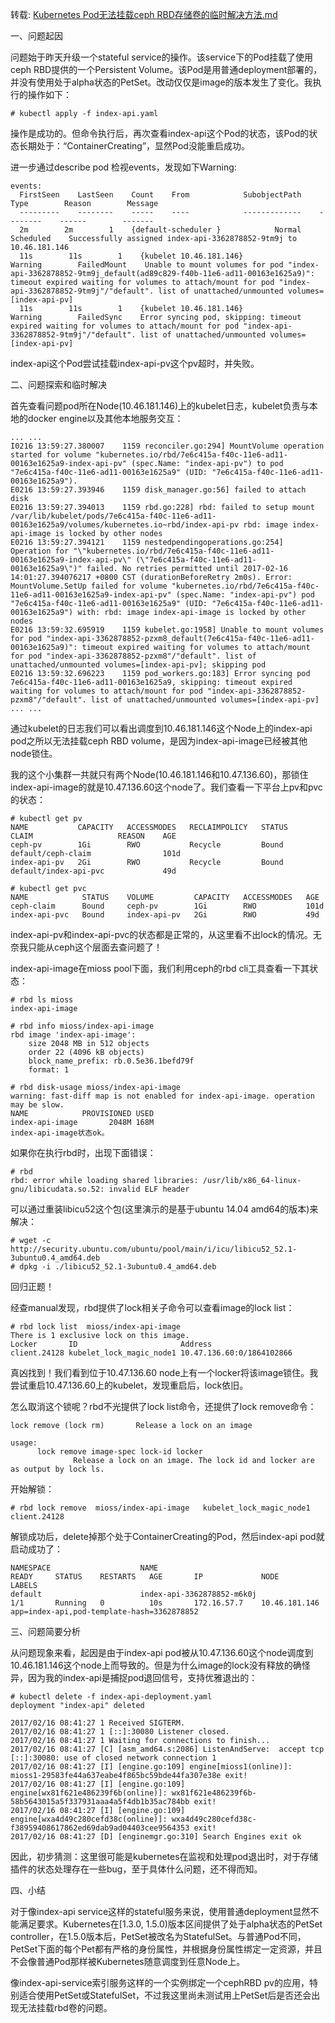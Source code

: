 转载: [Kubernetes Pod无法挂载ceph RBD存储卷的临时解决方法.md](https://tonybai.com/2017/02/17/temp-fix-for-pod-unable-mount-cephrbd-volume/)

一、问题起因

问题始于昨天升级一个stateful service的操作。该service下的Pod挂载了使用ceph RBD提供的一个Persistent Volume。该Pod是用普通deployment部署的，并没有使用处于alpha状态的PetSet。改动仅仅是image的版本发生了变化。我执行的操作如下：
```
# kubectl apply -f index-api.yaml
```
操作是成功的。但命令执行后，再次查看index-api这个Pod的状态，该Pod的状态长期处于：“ContainerCreating”，显然Pod没能重启成功。

进一步通过describe pod 检视events，发现如下Warning:
```
events:
  FirstSeen    LastSeen    Count    From            SubobjectPath    Type        Reason        Message
  ---------    --------    -----    ----            -------------    --------    ------        -------
  2m        2m        1    {default-scheduler }            Normal        Scheduled    Successfully assigned index-api-3362878852-9tm9j to 10.46.181.146
  11s        11s        1    {kubelet 10.46.181.146}            Warning        FailedMount    Unable to mount volumes for pod "index-api-3362878852-9tm9j_default(ad89c829-f40b-11e6-ad11-00163e1625a9)": timeout expired waiting for volumes to attach/mount for pod "index-api-3362878852-9tm9j"/"default". list of unattached/unmounted volumes=[index-api-pv]
  11s        11s        1    {kubelet 10.46.181.146}            Warning        FailedSync    Error syncing pod, skipping: timeout expired waiting for volumes to attach/mount for pod "index-api-3362878852-9tm9j"/"default". list of unattached/unmounted volumes=[index-api-pv]
```
index-api这个Pod尝试挂载index-api-pv这个pv超时，并失败。

二、问题探索和临时解决

首先查看问题pod所在Node(10.46.181.146)上的kubelet日志，kubelet负责与本地的docker engine以及其他本地服务交互：
```
... ...
I0216 13:59:27.380007    1159 reconciler.go:294] MountVolume operation started for volume "kubernetes.io/rbd/7e6c415a-f40c-11e6-ad11-00163e1625a9-index-api-pv" (spec.Name: "index-api-pv") to pod "7e6c415a-f40c-11e6-ad11-00163e1625a9" (UID: "7e6c415a-f40c-11e6-ad11-00163e1625a9").
E0216 13:59:27.393946    1159 disk_manager.go:56] failed to attach disk
E0216 13:59:27.394013    1159 rbd.go:228] rbd: failed to setup mount /var/lib/kubelet/pods/7e6c415a-f40c-11e6-ad11-00163e1625a9/volumes/kubernetes.io~rbd/index-api-pv rbd: image index-api-image is locked by other nodes
E0216 13:59:27.394121    1159 nestedpendingoperations.go:254] Operation for "\"kubernetes.io/rbd/7e6c415a-f40c-11e6-ad11-00163e1625a9-index-api-pv\" (\"7e6c415a-f40c-11e6-ad11-00163e1625a9\")" failed. No retries permitted until 2017-02-16 14:01:27.394076217 +0800 CST (durationBeforeRetry 2m0s). Error: MountVolume.SetUp failed for volume "kubernetes.io/rbd/7e6c415a-f40c-11e6-ad11-00163e1625a9-index-api-pv" (spec.Name: "index-api-pv") pod "7e6c415a-f40c-11e6-ad11-00163e1625a9" (UID: "7e6c415a-f40c-11e6-ad11-00163e1625a9") with: rbd: image index-api-image is locked by other nodes
E0216 13:59:32.695919    1159 kubelet.go:1958] Unable to mount volumes for pod "index-api-3362878852-pzxm8_default(7e6c415a-f40c-11e6-ad11-00163e1625a9)": timeout expired waiting for volumes to attach/mount for pod "index-api-3362878852-pzxm8"/"default". list of unattached/unmounted volumes=[index-api-pv]; skipping pod
E0216 13:59:32.696223    1159 pod_workers.go:183] Error syncing pod 7e6c415a-f40c-11e6-ad11-00163e1625a9, skipping: timeout expired waiting for volumes to attach/mount for pod "index-api-3362878852-pzxm8"/"default". list of unattached/unmounted volumes=[index-api-pv]
... ...
```
通过kubelet的日志我们可以看出调度到10.46.181.146这个Node上的index-api pod之所以无法挂载ceph RBD volume，是因为index-api-image已经被其他node锁住。

我的这个小集群一共就只有两个Node(10.46.181.146和10.47.136.60)，那锁住index-api-image的就是10.47.136.60这个node了。我们查看一下平台上pv和pvc的状态：
```
# kubectl get pv
NAME           CAPACITY   ACCESSMODES   RECLAIMPOLICY   STATUS    CLAIM                   REASON    AGE
ceph-pv        1Gi        RWO           Recycle         Bound     default/ceph-claim                101d
index-api-pv   2Gi        RWO           Recycle         Bound     default/index-api-pvc             49d

# kubectl get pvc
NAME            STATUS    VOLUME         CAPACITY   ACCESSMODES   AGE
ceph-claim      Bound     ceph-pv        1Gi        RWO           101d
index-api-pvc   Bound     index-api-pv   2Gi        RWO           49d
```

index-api-pv和index-api-pvc的状态都是正常的，从这里看不出lock的情况。无奈我只能从ceph这个层面去查问题了！

index-api-image在mioss pool下面，我们利用ceph的rbd cli工具查看一下其状态：
```
# rbd ls mioss
index-api-image

# rbd info mioss/index-api-image
rbd image 'index-api-image':
    size 2048 MB in 512 objects
    order 22 (4096 kB objects)
    block_name_prefix: rb.0.5e36.1befd79f
    format: 1

# rbd disk-usage mioss/index-api-image
warning: fast-diff map is not enabled for index-api-image. operation may be slow.
NAME            PROVISIONED USED
index-api-image       2048M 168M
index-api-image状态ok。
```
如果你在执行rbd时，出现下面错误：
```
# rbd
rbd: error while loading shared libraries: /usr/lib/x86_64-linux-gnu/libicudata.so.52: invalid ELF header
```
可以通过重装libicu52这个包(这里演示的是基于ubuntu 14.04 amd64的版本)来解决：
```
# wget -c http://security.ubuntu.com/ubuntu/pool/main/i/icu/libicu52_52.1-3ubuntu0.4_amd64.deb
# dpkg -i ./libicu52_52.1-3ubuntu0.4_amd64.deb
```
回归正题！

经查manual发现，rbd提供了lock相关子命令可以查看image的lock list：
```
# rbd lock list  mioss/index-api-image
There is 1 exclusive lock on this image.
Locker       ID                       Address
client.24128 kubelet_lock_magic_node1 10.47.136.60:0/1864102866
```
真凶找到！我们看到位于10.47.136.60 node上有一个locker将该image锁住。我尝试重启10.47.136.60上的kubelet，发现重启后，lock依旧。

怎么取消这个锁呢？rbd不光提供了lock list命令，还提供了lock remove命令：
```
lock remove (lock rm)       Release a lock on an image

usage:
      lock remove image-spec lock-id locker
              Release a lock on an image. The lock id and locker are as output by lock ls.
```
开始解锁：
```
# rbd lock remove  mioss/index-api-image   kubelet_lock_magic_node1 client.24128
```
解锁成功后，delete掉那个处于ContainerCreating的Pod，然后index-api pod就启动成功了：
```
NAMESPACE                    NAME                                    READY     STATUS    RESTARTS   AGE       IP             NODE            LABELS
default                      index-api-3362878852-m6k0j              1/1       Running   0          10s       172.16.57.7    10.46.181.146   app=index-api,pod-template-hash=3362878852
```
三、问题简要分析

从问题现象来看，起因是由于index-api pod被从10.47.136.60这个node调度到 10.46.181.146这个node上而导致的。但是为什么image的lock没有释放的确怪异，因为我的index-api是捕捉pod退回信号，支持优雅退出的：
```
# kubectl delete -f index-api-deployment.yaml
deployment "index-api" deleted

2017/02/16 08:41:27 1 Received SIGTERM.
2017/02/16 08:41:27 1 [::]:30080 Listener closed.
2017/02/16 08:41:27 1 Waiting for connections to finish...
2017/02/16 08:41:27 [C] [asm_amd64.s:2086] ListenAndServe:  accept tcp [::]:30080: use of closed network connection 1
2017/02/16 08:41:27 [I] [engine.go:109] engine[mioss1(online)]: mioss1-29583fe44a637eabe4f865bc59bde44fa307e38e exit!
2017/02/16 08:41:27 [I] [engine.go:109] engine[wx81f621e486239f6b(online)]: wx81f621e486239f6b-58b5643015a5f337931aaa4a5f4db1b35ac784bb exit!
2017/02/16 08:41:27 [I] [engine.go:109] engine[wxa4d49c280cefd38c(online)]: wxa4d49c280cefd38c-f38959408617862ed69dab9ad04403cee9564353 exit!
2017/02/16 08:41:27 [D] [enginemgr.go:310] Search Engines exit ok
```
因此，初步猜测：这里很可能是kubernetes在监视和处理pod退出时，对于存储插件的状态处理存在一些bug，至于具体什么问题，还不得而知。

四、小结

对于像index-api service这样的stateful服务来说，使用普通deployment显然不能满足要求。Kubernetes在[1.3.0, 1.5.0)版本区间提供了处于alpha状态的PetSet controller，在1.5.0版本后，PetSet被改名为StatefulSet。与普通Pod不同，PetSet下面的每个Pet都有严格的身份属性，并根据身份属性绑定一定资源，并且不会像普通Pod那样被Kubernetes随意调度到任意Node上。

像index-api-service索引服务这样的一个实例绑定一个cephRBD pv的应用，特别适合使用PetSet或StatefulSet，不过我这里尚未测试用上PetSet后是否还会出现无法挂载rbd卷的问题。
